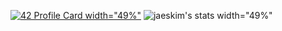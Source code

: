 [![42 Profile Card width="49%"](https://1337-readme.vercel.app/api/profile?cursus=42&dark=true&login=mochegri)](https://github.com/mohouyizme/1337-readme)
![jaeskim's stats width="49%"](https://badge42.herokuapp.com/api/stats/mochegri)
<br/>

